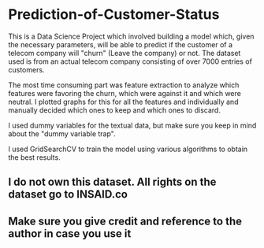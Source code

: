 # Prediction-of-Customer-Status

This is a Data Science Project which involved building a model which, given the necessary parameters, will be able to predict if the customer of a telecom company will "churn" (Leave the company) or not. The dataset used is from an actual telecom company consisting of over 7000 entries of customers. 

The most time consuming part was feature extraction to analyze which features were favoring the churn, which were against it and which were neutral. I plotted graphs for this for all the features and individually and manually decided which ones to keep and which ones to discard.

I used dummy variables for the textual data, but make sure you keep in mind about the "dummy variable trap".

I used GridSearchCV to train the model using various algorithms to obtain the best results.

## I do not own this dataset. All rights on the dataset go to INSAID.co
## Make sure you give credit and reference to the author in case you use it
